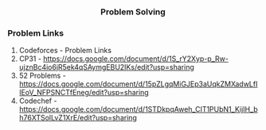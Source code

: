 <h3 align="center"> Problem Solving </h3>

### Problem Links
1. Codeforces - <a style="text-decoration:none" href="https://docs.google.com/document/d/1rVAyPdBiO-9TJx23eY157cI-OHUlcSanBaEloM6nB_0/edit?usp=sharing" >Problem Links</a>
2. CP31 - https://docs.google.com/document/d/1S_rY2Xyp-p_Rw-ujznBc4io6jR5ek4qSAymgEBU2IKs/edit?usp=sharing
3. 52 Problems - https://docs.google.com/document/d/15pZLgqMiGJEp3aUqkZMXadwLfIlEoV_NFPSNCTfEneg/edit?usp=sharing
4. Codechef - https://docs.google.com/document/d/1STDkpqAweh_CIT1PUbN1_KijIH_bh76XTSolLvZ1XrE/edit?usp=sharing



